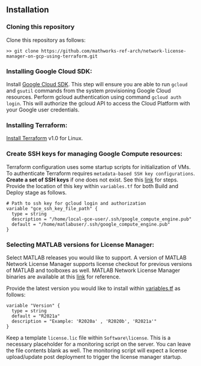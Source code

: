 ## Installation

### Cloning this repository

Clone this repository as follows:
```
>> git clone https://github.com/mathworks-ref-arch/network-license-manager-on-gcp-using-terraform.git
```

### Installing Google Cloud SDK:

Install [Google Cloud SDK](https://cloud.google.com/sdk/docs/install). This step will ensure you are able to run `gcloud` and `gsutil` commands from the system provisioning Google Cloud resources. Perform gcloud authentication using command `gcloud auth login`. This will authorize the gcloud API to access the Cloud Platform with your Google user credentials.

### Installing Terraform:

[Install Terraform](https://www.terraform.io/upgrade-guides/1-0.html) v1.0 for Linux.

### Create SSH keys for managing Google Compute resources:

Terraform configuration uses some startup scripts for initialization of VMs. To authenticate Terraform requires `metadata-based SSH key configurations`. **Create a set of SSH keys** if one does not exist. See this [link](https://cloud.google.com/compute/docs/instances/adding-removing-ssh-keys#createsshkeys) for steps. Provide the location of this key within `variables.tf` for both Build and Deploy stage as follows.
```
# Path to ssh key for gcloud login and authorization
variable "gce_ssh_key_file_path" {
  type = string
  description = "/home/local-gce-user/.ssh/google_compute_engine.pub"
  default = "/home/matlabuser/.ssh/google_compute_engine.pub"
}
```

### Selecting MATLAB versions for License Manager:

Select MATLAB releases you would like to support. A version of MATLAB Network License Manager supports license checkout for previous versions of MATLAB and toolboxes as well. MATLAB Network License Manager binaries are available at this [link](https://www.mathworks.com/support/install/license_manager_files.html) for reference.

Provide the latest version you would like to install within [variables.tf](../Software/variables.tf) as follows:

```
variable "Version" {
  type = string
  default = "R2021a"
  description = "Example: 'R2020a' , 'R2020b', 'R2021a'"
}
```
Keep a template `license.lic` file within `Software\license`. This is a necessary placeholder for a monitoring script on the server. You can leave the file contents blank as well. The monitoring script will expect a license upload/update post deployment to trigger the license manager startup.


[//]: #  (Copyright 2021 The MathWorks, Inc.)
